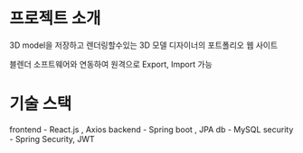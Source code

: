 # 프로젝트 소개

3D model을 저장하고 렌더링할수있는 3D 모델 디자이너의 포트폴리오 웹 사이트

블렌더 소프트웨어와 연동하여 원격으로 Export, Import 가능



# 기술 스택

frontend - React.js , Axios
backend - Spring boot , JPA
db - MySQL
security - Spring Security, JWT

